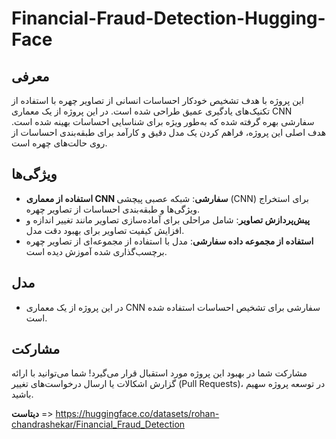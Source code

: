 # Financial-Fraud-Detection-Hugging-Face

## معرفی

این پروژه با هدف تشخیص خودکار احساسات انسانی از تصاویر چهره با استفاده از تکنیک‌های یادگیری عمیق طراحی شده است. در این پروژه از یک معماری CNN سفارشی بهره گرفته شده که به‌طور ویژه برای شناسایی احساسات بهینه شده است. هدف اصلی این پروژه، فراهم کردن یک مدل دقیق و کارآمد برای طبقه‌بندی احساسات از روی حالت‌های چهره است.

## ویژگی‌ها

- **استفاده از معماری CNN سفارشی**: شبکه عصبی پیچشی (CNN) برای استخراج ویژگی‌ها و طبقه‌بندی احساسات از تصاویر چهره.
- **پیش‌پردازش تصاویر**: شامل مراحلی برای آماده‌سازی تصاویر مانند تغییر اندازه و افزایش کیفیت تصاویر برای بهبود دقت مدل.
- **استفاده از مجموعه داده سفارشی**: مدل با استفاده از مجموعه‌ای از تصاویر چهره برچسب‌گذاری شده آموزش دیده است.

## مدل

- در این پروژه از یک معماری CNN سفارشی برای تشخیص احساسات استفاده شده است.

## مشارکت

مشارکت شما در بهبود این پروژه مورد استقبال قرار می‌گیرد! شما می‌توانید با ارائه گزارش اشکالات یا ارسال درخواست‌های تغییر (Pull Requests)، در توسعه پروژه سهیم باشید.

**دیتاست** => https://huggingface.co/datasets/rohan-chandrashekar/Financial_Fraud_Detection
